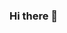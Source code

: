 ### Hi there 👋

<!--
**andres073401/andres073401** is a ✨ _special_ ✨ repository because its `README.md` (this file) appears on your GitHub profile.

Here are some ideas to get you started:

- 🔭 I’m currently working at Lulo Bank ...
- 🌱 I’m currently learning Jenkins...
- 👯 I’m looking to collaborate on ...
- 🤔 I’m looking for help with ...
- 💬 Ask me about ...
- 📫 How to reach me: https://www.linkedin.com/in/jhonatan-andres-rodriguez-prieto-1b7b8a129/...
- 😄 Pronouns: ...
- ⚡ Fun fact: ...
-->
